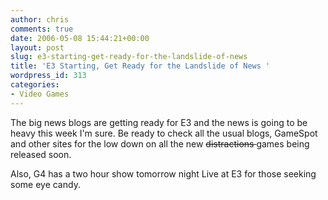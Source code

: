 ```yaml
---
author: chris
comments: true
date: 2006-05-08 15:44:21+00:00
layout: post
slug: e3-starting-get-ready-for-the-landslide-of-news
title: 'E3 Starting, Get Ready for the Landslide of News '
wordpress_id: 313
categories:
- Video Games
---
```


The big news blogs are getting ready for E3 and the news is going to be heavy this week I'm sure. Be ready to check all the usual blogs, GameSpot and other sites for the low down on all the new <strike>distractions </strike>games being released soon.

Also, G4 has a two hour show tomorrow night Live at E3 for those seeking some eye candy.
